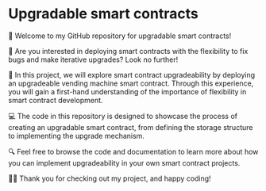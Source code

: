 # Upgradable smart contracts

👋 Welcome to my GitHub repository for upgradable smart contracts!

🤖 Are you interested in deploying smart contracts with the flexibility to fix bugs and make iterative upgrades? Look no further!

📝 In this project, we will explore smart contract upgradeability by deploying an upgradeable vending machine smart contract. Through this experience, you will gain a first-hand understanding of the importance of flexibility in smart contract development.

💻 The code in this repository is designed to showcase the process of creating an upgradable smart contract, from defining the storage structure to implementing the upgrade mechanism.

🔍 Feel free to browse the code and documentation to learn more about how you can implement upgradeability in your own smart contract projects.

👨‍💻 Thank you for checking out my project, and happy coding!
